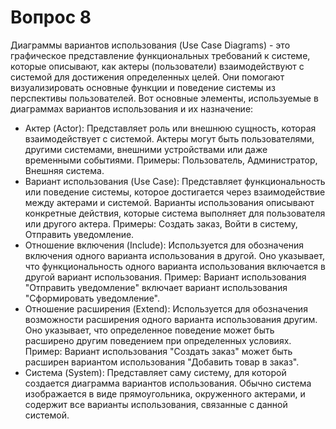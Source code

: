 # Вопрос 8

Диаграммы вариантов использования (Use Case Diagrams) - это графическое представление функциональных требований к системе, которые описывают, как актеры (пользователи) взаимодействуют с системой для достижения определенных целей. Они помогают визуализировать основные функции и поведение системы из перспективы пользователей.
Вот основные элементы, используемые в диаграммах вариантов использования и их назначение:
* Актер (Actor): Представляет роль или внешнюю сущность, которая взаимодействует с системой. Актеры могут быть пользователями, другими системами, внешними устройствами или даже временными событиями. Примеры: Пользователь, Администратор, Внешняя система.
* Вариант использования (Use Case): Представляет функциональность или поведение системы, которое достигается через взаимодействие между актерами и системой. Варианты использования описывают конкретные действия, которые система выполняет для пользователя или другого актера. Примеры: Создать заказ, Войти в систему, Отправить уведомление.
* Отношение включения (Include): Используется для обозначения включения одного варианта использования в другой. Оно указывает, что функциональность одного варианта использования включается в другой вариант использования. Пример: Вариант использования "Отправить уведомление" включает вариант использования "Сформировать уведомление".
* Отношение расширения (Extend): Используется для обозначения возможности расширения одного варианта использования другим. Оно указывает, что определенное поведение может быть расширено другим поведением при определенных условиях. Пример: Вариант использования "Создать заказ" может быть расширен вариантом использования "Добавить товар в заказ".
* Система (System): Представляет саму систему, для которой создается диаграмма вариантов использования. Обычно система изображается в виде прямоугольника, окруженного актерами, и содержит все варианты использования, связанные с данной системой.

